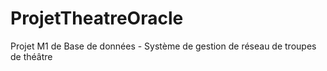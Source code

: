 # ProjetTheatreOracle
Projet M1 de Base de données - Système de gestion de réseau de troupes de théâtre
